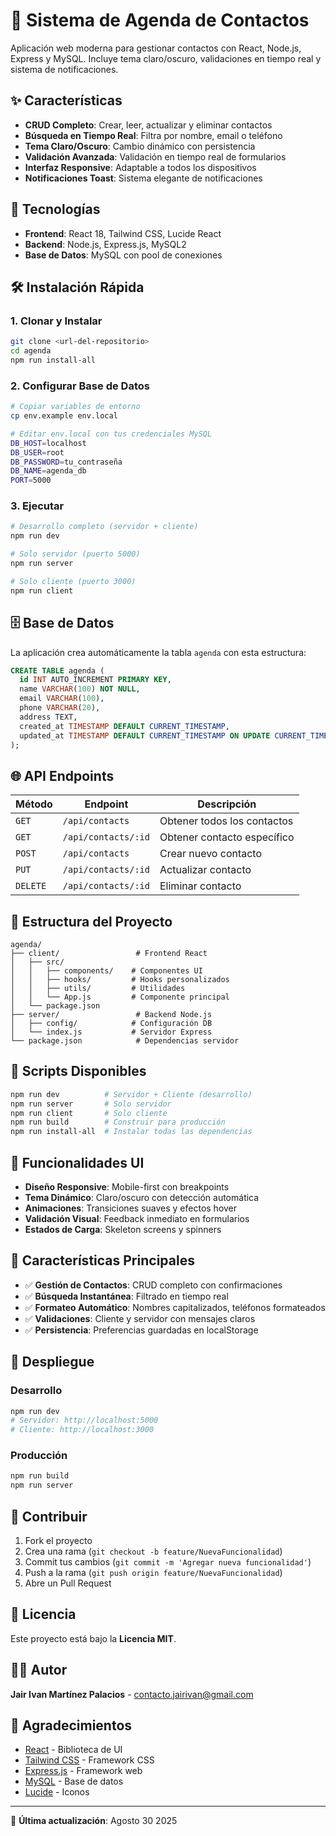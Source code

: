 # 📱 Sistema de Agenda de Contactos

Aplicación web moderna para gestionar contactos con React, Node.js, Express y MySQL. Incluye tema claro/oscuro, validaciones en tiempo real y sistema de notificaciones.

## ✨ Características

- **CRUD Completo**: Crear, leer, actualizar y eliminar contactos
- **Búsqueda en Tiempo Real**: Filtra por nombre, email o teléfono
- **Tema Claro/Oscuro**: Cambio dinámico con persistencia
- **Validación Avanzada**: Validación en tiempo real de formularios
- **Interfaz Responsive**: Adaptable a todos los dispositivos
- **Notificaciones Toast**: Sistema elegante de notificaciones

## 🚀 Tecnologías

- **Frontend**: React 18, Tailwind CSS, Lucide React
- **Backend**: Node.js, Express.js, MySQL2
- **Base de Datos**: MySQL con pool de conexiones

## 🛠️ Instalación Rápida

### 1. **Clonar y Instalar**
```bash
git clone <url-del-repositorio>
cd agenda
npm run install-all
```

### 2. **Configurar Base de Datos**
```bash
# Copiar variables de entorno
cp env.example env.local

# Editar env.local con tus credenciales MySQL
DB_HOST=localhost
DB_USER=root
DB_PASSWORD=tu_contraseña
DB_NAME=agenda_db
PORT=5000
```

### 3. **Ejecutar**
```bash
# Desarrollo completo (servidor + cliente)
npm run dev

# Solo servidor (puerto 5000)
npm run server

# Solo cliente (puerto 3000)
npm run client
```

## 🗄️ Base de Datos

La aplicación crea automáticamente la tabla `agenda` con esta estructura:

```sql
CREATE TABLE agenda (
  id INT AUTO_INCREMENT PRIMARY KEY,
  name VARCHAR(100) NOT NULL,
  email VARCHAR(100),
  phone VARCHAR(20),
  address TEXT,
  created_at TIMESTAMP DEFAULT CURRENT_TIMESTAMP,
  updated_at TIMESTAMP DEFAULT CURRENT_TIMESTAMP ON UPDATE CURRENT_TIMESTAMP
);
```

## 🌐 API Endpoints

| Método | Endpoint | Descripción |
|--------|----------|-------------|
| `GET` | `/api/contacts` | Obtener todos los contactos |
| `GET` | `/api/contacts/:id` | Obtener contacto específico |
| `POST` | `/api/contacts` | Crear nuevo contacto |
| `PUT` | `/api/contacts/:id` | Actualizar contacto |
| `DELETE` | `/api/contacts/:id` | Eliminar contacto |

## 📁 Estructura del Proyecto

```
agenda/
├── client/                 # Frontend React
│   ├── src/
│   │   ├── components/    # Componentes UI
│   │   ├── hooks/         # Hooks personalizados
│   │   ├── utils/         # Utilidades
│   │   └── App.js         # Componente principal
│   └── package.json
├── server/                 # Backend Node.js
│   ├── config/            # Configuración DB
│   └── index.js           # Servidor Express
└── package.json            # Dependencias servidor
```

## 🔧 Scripts Disponibles

```bash
npm run dev          # Servidor + Cliente (desarrollo)
npm run server       # Solo servidor
npm run client       # Solo cliente
npm run build        # Construir para producción
npm run install-all  # Instalar todas las dependencias
```

## 🎨 Funcionalidades UI

- **Diseño Responsive**: Mobile-first con breakpoints
- **Tema Dinámico**: Claro/oscuro con detección automática
- **Animaciones**: Transiciones suaves y efectos hover
- **Validación Visual**: Feedback inmediato en formularios
- **Estados de Carga**: Skeleton screens y spinners

## 📱 Características Principales

- ✅ **Gestión de Contactos**: CRUD completo con confirmaciones
- ✅ **Búsqueda Instantánea**: Filtrado en tiempo real
- ✅ **Formateo Automático**: Nombres capitalizados, teléfonos formateados
- ✅ **Validaciones**: Cliente y servidor con mensajes claros
- ✅ **Persistencia**: Preferencias guardadas en localStorage

## 🚀 Despliegue

### **Desarrollo**
```bash
npm run dev
# Servidor: http://localhost:5000
# Cliente: http://localhost:3000
```

### **Producción**
```bash
npm run build
npm run server
```

## 🤝 Contribuir

1. Fork el proyecto
2. Crea una rama (`git checkout -b feature/NuevaFuncionalidad`)
3. Commit tus cambios (`git commit -m 'Agregar nueva funcionalidad'`)
4. Push a la rama (`git push origin feature/NuevaFuncionalidad`)
5. Abre un Pull Request

## 📄 Licencia

Este proyecto está bajo la **Licencia MIT**.

## 👨‍💻 Autor

**Jair Ivan Martínez Palacios** - [contacto.jairivan@gmail.com](mailto:contacto.jairivan@gmail.com)

## 🙏 Agradecimientos

- [React](https://reactjs.org/) - Biblioteca de UI
- [Tailwind CSS](https://tailwindcss.com/) - Framework CSS
- [Express.js](https://expressjs.com/) - Framework web
- [MySQL](https://www.mysql.com/) - Base de datos
- [Lucide](https://lucide.dev/) - Iconos

---

🔄 **Última actualización**: Agosto 30 2025
